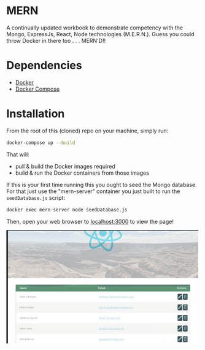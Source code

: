 # MERN

A continually updated workbook to demonstrate competency with the Mongo, ExpressJs, React, Node technologies (M.E.R.N.). Guess you could throw Docker in there too . . . MERN'D!!

# Dependencies

* [Docker](https://docs.docker.com/install/)
* [Docker Compose](https://docs.docker.com/compose/install/)

# Installation

From the root of this (cloned) repo on your machine, simply run:

```bash
docker-compose up --build
```

That will:

* pull & build the Docker images required
* build & run the Docker containers from those images

If this is your first time running this you ought to seed the Mongo database. For that just use the "mern-server" container you just built to run the `seedDatabase.js` script:

```bash
docker exec mern-server node seedDatabase.js
```

Then, open your web browser to [localhost:3000](http://localhost:3000) to view the page!

![](demo.gif)
